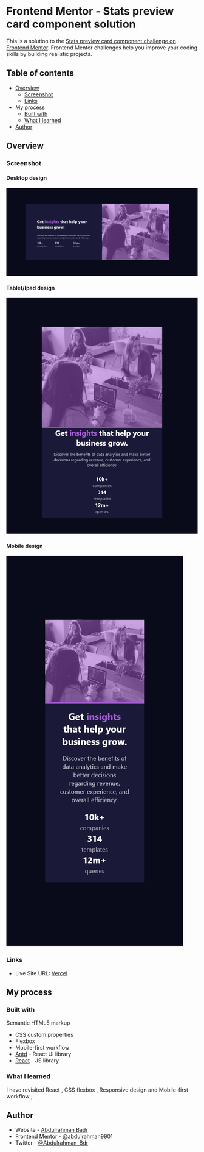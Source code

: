 # Frontend Mentor - Stats preview card component solution

This is a solution to the [Stats preview card component challenge on Frontend Mentor](https://www.frontendmentor.io/challenges/stats-preview-card-component-8JqbgoU62). Frontend Mentor challenges help you improve your coding skills by building realistic projects. 
## Table of contents

- [Overview](#overview)
  - [Screenshot](#screenshot)
  - [Links](#links)
- [My process](#my-process)
  - [Built with](#built-with)
  - [What I learned](#what-i-learned)
- [Author](#author)

## Overview

### Screenshot

#### Desktop design
![](./src/images/screenshot1.png)

#### Tablet/Ipad design
![](./src/images/screenshot2.png)

#### Mobile design
![](./src/images/screenshot3.png)

### Links

- Live Site URL: [Vercel](https://qr-code-component-blush-five.vercel.app/)

## My process

### Built with

 Semantic HTML5 markup
- CSS custom properties
- Flexbox
- Mobile-first workflow
- [Antd](https://ant.design/) -  React UI library
- [React](https://reactjs.org/) - JS library


### What I learned

I have revisited React , CSS flexbox , Responsive design and Mobile-first workflow ;

## Author

- Website - [Abdulrahman Badr](https://www.linkedin.com/in/abdulrahmanbadr99/)
- Frontend Mentor - [@abdulrahman9901](https://www.frontendmentor.io/profile/abdulrahman9901)
- Twitter - [@Abdulrahman_Bdr](https://twitter.com/Abdulrahman_Bdr)
